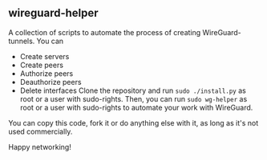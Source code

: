 ## wireguard-helper
A collection of scripts to automate the process of creating WireGuard-tunnels.
You can
- Create servers
- Create peers         
-  Authorize peers
- Deauthorize peers
- Delete interfaces
   Clone the repository and run `sudo ./install.py` as root or a user with sudo-rights.
   Then, you can run `sudo wg-helper` as root or a user with sudo-rights to automate your work with WireGuard.

You can copy this code, fork it or do anything else with it, as long as it's not used commercially.

Happy networking!
